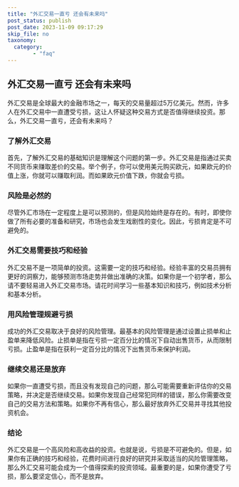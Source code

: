 ```yaml
---
title: "外汇交易一直亏 还会有未来吗"
post_status: publish
post_date: 2023-11-09 09:17:29
skip_file: no
taxonomy:
  category:
        - "faq"
---
```


## 外汇交易一直亏 还会有未来吗

外汇交易是全球最大的金融市场之一，每天的交易量超过5万亿美元。然而，许多人在外汇交易中一直遭受亏损，这让人怀疑这种交易方式是否值得继续投资。那么，外汇交易一直亏，还会有未来吗？

### 了解外汇交易

首先，了解外汇交易的基础知识是理解这个问题的第一步。外汇交易是指通过买卖不同货币来赚取差价的交易。举个例子，你可以使用美元购买欧元，如果欧元的价值上涨，你就可以赚取利润。而如果欧元价值下跌，你就会亏损。

### 风险是必然的

尽管外汇市场在一定程度上是可以预测的，但是风险始终是存在的。有时，即使你做了所有必要的准备和研究，市场也会发生戏剧性的变化。因此，亏损肯定是不可避免的。

### 外汇交易需要技巧和经验

外汇交易不是一项简单的投资。这需要一定的技巧和经验。经验丰富的交易员拥有更好的洞察力，能够预测市场走势并做出准确的决策。如果你是一个初学者，那么请不要轻易进入外汇交易市场。请花时间学习一些基本知识和技巧，例如技术分析和基本分析。

### 用风险管理规避亏损

成功的外汇交易取决于良好的风险管理。最基本的风险管理是通过设置止损单和止盈单来降低风险。止损单是指在亏损一定百分比的情况下自动出售货币，从而限制亏损。止盈单是指在获利一定百分比的情况下出售货币来保护利润。

### 继续交易还是放弃

如果你一直遭受亏损，而且没有发现自己的问题，那么可能需要重新评估你的交易策略，并决定是否继续交易。如果你发现自己经常犯同样的错误，那么你需要改变自己的交易方法和策略。如果你不再有信心，那么最好放弃外汇交易并寻找其他投资机会。

### 结论

外汇交易是一个高风险和高收益的投资。也就是说，亏损是不可避免的。但是，如果你有正确的技巧和经验，花费时间进行良好的研究并采取适当的风险管理策略，那么外汇交易可能会成为一个值得探索的投资领域。最重要的是，如果你遭受了亏损，那么要坚定信心，而不是放弃。
